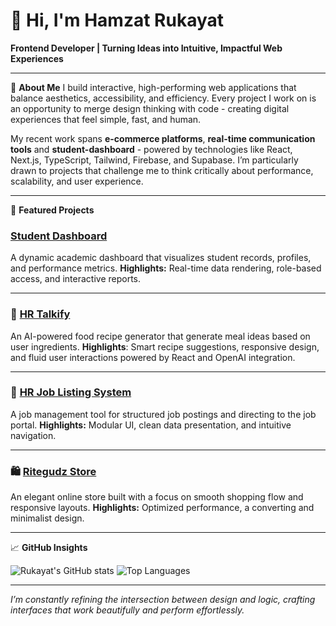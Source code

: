 # 👋 Hi, I'm Hamzat Rukayat 

**Frontend Developer | Turning Ideas into Intuitive, Impactful Web Experiences**

---

🚀 **About Me**
I build interactive, high-performing web applications that balance aesthetics, accessibility, and efficiency.
Every project I work on is an opportunity to merge design thinking with code - creating digital experiences that feel simple, fast, and human.

My recent work spans **e-commerce platforms**, **real-time communication tools** and **student-dashboard**  - powered by technologies like React, Next.js, TypeScript, Tailwind, Firebase, and Supabase.
I’m particularly drawn to projects that challenge me to think critically about performance, scalability, and user experience.

---

📂 **Featured Projects**

###  [Student Dashboard](https://github.com/Dev-Ruqoyah/student-dashboard)

A dynamic academic dashboard that visualizes student records, profiles, and performance metrics.
**Highlights:** Real-time data rendering, role-based access, and interactive reports.

---

### 💬 [HR Talkify](https://github.com/Dev-Ruqoyah/hr-talkify)

An AI-powered food recipe generator that generate meal ideas based on user ingredients.
**Highlights**: Smart recipe suggestions, responsive design, and fluid user interactions powered by React and OpenAI integration.

---

### 🧾 [HR Job Listing System](https://github.com/yourusername/hr-joblisting)

A job management tool for structured job postings and directing to the job portal.
**Highlights:** Modular UI, clean data presentation, and intuitive navigation.

---

### 🛍️ [Ritegudz Store](https://github.com/Dev-Ruqoyah/ritegudz-store)

An elegant online store built with a focus on smooth shopping flow and responsive layouts.
**Highlights:** Optimized performance, a converting and minimalist design.

---

📈 **GitHub Insights**

![Rukayat's GitHub stats](https://github-readme-stats.vercel.app/api?username=Dev-Ruqoyah\&show_icons=true\&theme=radical)
![Top Languages](https://github-readme-stats.vercel.app/api/top-langs/?username=Dev-Ruqoyah\&layout=compact\&theme=radical)

---

*I’m constantly refining the intersection between design and logic, crafting interfaces that work beautifully and perform effortlessly.*
